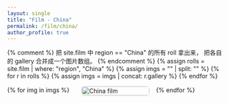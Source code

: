 ```yaml
---
layout: single
title: "Film ‑ China"
permalink: /film/china/
author_profile: true
---
```


<style>
/* ========== Masonry 瀑布流 ========== */
.masonry{
  column-count:3;
  column-gap:1rem;
  max-width:1024px;
  margin:1rem auto 2rem;
}
@media(max-width:900px){ .masonry{column-count:2;} }
@media(max-width:600px){ .masonry{column-count:1;} }

.masonry__item{
  break-inside:avoid;
  margin-bottom:1rem;
}
.masonry__item img{
  width:100%;
  display:block;
  border-radius:6px;
  object-fit:cover;
  box-shadow:0 1px 4px rgba(0,0,0,.08);
}
</style>

{% comment %}
  把 site.film 中 region == "China" 的所有 roll 拿出来，
  把各自的 gallery 合并成一个图片数组。
{% endcomment %}
{% assign rolls = site.film | where: "region", "China" %}
{% assign imgs  = "" | split: "" %}
{% for r in rolls %}
  {% assign imgs = imgs | concat: r.gallery %}
{% endfor %}

<div class="masonry">
{% for img in imgs %}
  <div class="masonry__item">
    <img src="{{ img | relative_url }}" alt="China film">
  </div>
{% endfor %}
</div>
